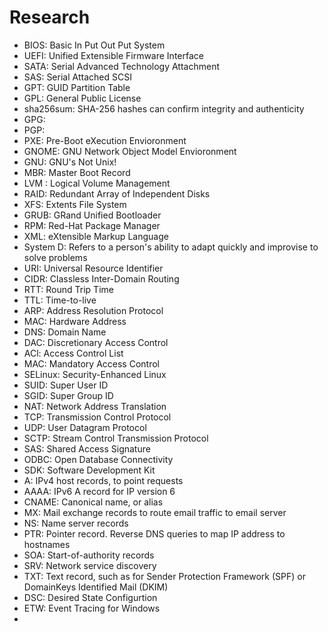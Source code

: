 # Research

- BIOS: Basic In Put Out Put System
- UEFI: Unified Extensible Firmware Interface
- SATA: Serial Advanced Technology Attachment
- SAS: Serial Attached SCSI
- GPT: GUID Partition Table
- GPL: General Public License
- sha256sum: SHA-256 hashes can confirm integrity and authenticity
- GPG:
- PGP:
- PXE: Pre-Boot eXecution Envioronment
- GNOME: GNU Network Object Model Envioronment
- GNU: GNU's Not Unix!
- MBR: Master Boot Record
- LVM : Logical Volume Management
- RAID: Redundant Array of Independent Disks
- XFS: Extents File System
- GRUB: GRand Unified Bootloader
- RPM: Red-Hat Package Manager
- XML: eXtensible Markup Language
- System D: Refers to a person's ability to adapt quickly and improvise to solve problems  
- URI: Universal Resource Identifier
- CIDR: Classless Inter-Domain Routing
- RTT: Round Trip Time
- TTL: Time-to-live
- ARP: Address Resolution Protocol
- MAC: Hardware Address
- DNS: Domain Name
- DAC: Discretionary Access Control
- ACl: Access Control List
- MAC: Mandatory Access Control
- SELinux: Security-Enhanced Linux
- SUID: Super User ID
- SGID: Super Group ID
- NAT: Network Address Translation
- TCP: Transmission Control Protocol
- UDP: User Datagram Protocol
- SCTP: Stream Control Transmission Protocol
- SAS: Shared Access Signature
- ODBC: Open Database Connectivity
- SDK: Software Development Kit
- A: IPv4 host records, to point requests
- AAAA: IPv6 A record for IP version 6
- CNAME: Canonical name, or alias
- MX: Mail exchange records to route email traffic to email server
- NS: Name server records
- PTR: Pointer record. Reverse DNS queries to map IP address to hostnames
- SOA: Start-of-authority records
- SRV: Network service discovery
- TXT: Text record, such as for Sender Protection Framework (SPF) or DomainKeys Identified Mail (DKIM)
- DSC: Desired State Configurtion
- ETW: Event Tracing for Windows
- 
